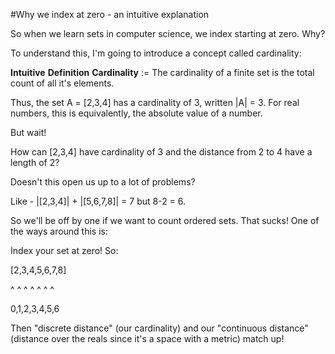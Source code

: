 #Why we index at zero - an intuitive explanation

So when we learn sets in computer science, we index starting at zero.  Why?

To understand this, I'm going to introduce a concept called cardinality:


__Intuitive__ __Definition__ **Cardinality** := The cardinality of a finite set is the total count of all it's elements.

Thus, the set A = [2,3,4] has a cardinality of 3, written |A| = 3.  For real numbers, this is equivalently, the absolute value of a number.

But wait!

How can [2,3,4] have cardinality of 3 and the distance from 2 to 4 have a length of 2?

Doesn't this open us up to a lot of problems?

Like - |[2,3,4]| + |[5,6,7,8]| = 7 but 8-2 = 6.

So we'll be off by one if we want to count ordered sets.  That sucks!  One of the ways around this is:

Index your set at zero!  So:

[2,3,4,5,6,7,8]

 ^ ^ ^ ^ ^ ^ ^
 
 0,1,2,3,4,5,6

 Then "discrete distance" (our cardinality) and our "continuous distance" (distance over the reals since it's a space with a metric) match up!

